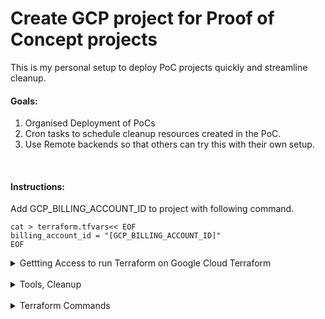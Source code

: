 # Create GCP project for Proof of Concept projects

This is my personal setup to deploy PoC projects quickly and streamline cleanup.

#### Goals:

1. Organised Deployment of PoCs
2. Cron tasks to schedule cleanup resources created in the PoC.
3. Use Remote backends so that others can try this with their own setup.
   <br>

<br>

#### Instructions:

Add GCP_BILLING_ACCOUNT_ID to project with following command.

```
cat > terraform.tfvars<< EOF
billing_account_id = "[GCP_BILLING_ACCOUNT_ID]"
EOF
```

<details>
<summary>Gettting Access to run Terraform on Google Cloud Terraform</summary>

###### Authenticate to GCP using ADC

```
gcloud auth application-default login
```

</details>
<br>

<details>
<summary>Tools, Cleanup</summary>

##### Miscellaneous Housekeeping

> Update gcloud components

```
sudo gcloud components update -y
```

> Gcloud setup
> Reinitialise with a completely new configuration.

```
gcloud init
```

> Terraform destroy

```
terraform destroy -auto-approve
```

</details>
<br>

<details>
<summary>Terraform Commands</summary>

##### Terraform setup

> Setup TF

```
terraform init
terraform fmt
terraform validate
```

> Apply TF configuration

```
terraform apply -auto-approve
```

> Check TF output

```
$ terraform output
```

</details>
<br>
